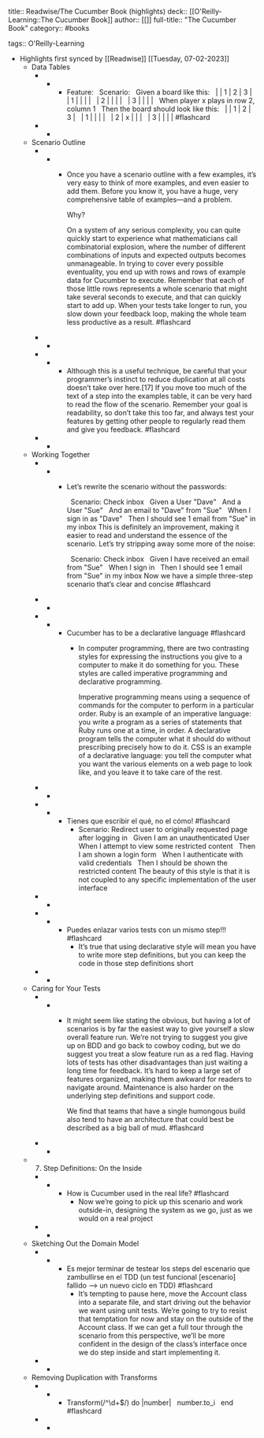 title:: Readwise/The Cucumber Book (highlights)
deck:: [[O'Reilly-Learning::The Cucumber Book]]
author:: [[]]
full-title:: "The Cucumber Book"
category:: #books

tags:: O'Reilly-Learning

- Highlights first synced by [[Readwise]] [[Tuesday, 07-02-2023]]
	- Data Tables
		- -
			- Feature​:
			  ​ 	  ​Scenario​:
			  ​ 	    ​Given a board like this​:
			  ​ 	      |   | 1 | 2 | 3 |
			  ​ 	      | 1 |   |   |   |
			  ​ 	      | 2 |   |   |   |
			  ​ 	      | 3 |   |   |   |
			  ​ 	    When player x plays in row 2, column 1
			  ​ 	    ​Then the board should look like this​:
			  ​ 	      |   | 1 | 2 | 3 |
			  ​ 	      | 1 |   |   |   |
			  ​ 	      | 2 | x |   |   |
			  ​ 	      | 3 |   |   |   | #flashcard
		- -
	- Scenario Outline
		- -
			- Once you have a scenario outline with a few examples, it’s very easy to think of more examples, and even easier to add them. Before you know it, you have a huge, very comprehensive table of examples—and a problem.
			  
			  Why?
			  
			  On a system of any serious complexity, you can quite quickly start to experience what mathematicians call combinatorial explosion, where the number of different combinations of inputs and expected outputs becomes unmanageable. In trying to cover every possible eventuality, you end up with rows and rows of example data for Cucumber to execute. Remember that each of those little rows represents a whole scenario that might take several seconds to execute, and that can quickly start to add up. When your tests take longer to run, you slow down your feedback loop, making the whole team less productive as a result. #flashcard
		- -
		- -
			- Although this is a useful technique, be careful that your programmer’s instinct to reduce duplication at all costs doesn’t take over here.[17] If you move too much of the text of a step into the examples table, it can be very hard to read the flow of the scenario. Remember your goal is readability, so don’t take this too far, and always test your features by getting other people to regularly read them and give you feedback. #flashcard
		- -
	- Working Together
		- -
			- Let’s rewrite the scenario without the passwords:
			  
			  ​ 	​Scenario​: Check inbox
			  ​ 	  Given a User ​"Dave"​
			  ​ 	  And a User ​"Sue"​
			  ​ 	  And an email to ​"Dave"​ from ​"Sue"​
			  ​ 	  When I sign in as ​"Dave"​
			  ​ 	  Then I should see 1 email from ​"Sue"​ in my inbox
			  This is definitely an improvement, making it easier to read and understand the essence of the scenario. Let’s try stripping away some more of the noise:
			  
			  ​ 	​Scenario​: Check inbox
			  ​ 	  Given I have received an email from ​"Sue"​
			  ​ 	  When I sign in
			  ​ 	  Then I should see 1 email from ​"Sue"​ in my inbox
			  Now we have a simple three-step scenario that’s clear and concise #flashcard
		- -
		- -
			- Cucumber has to be a declarative language #flashcard
				- In computer programming, there are two contrasting styles for expressing the instructions you give to a computer to make it do something for you. These styles are called imperative programming and declarative programming.
				  
				  Imperative programming means using a sequence of commands for the computer to perform in a particular order. Ruby is an example of an imperative language: you write a program as a series of statements that Ruby runs one at a time, in order. A declarative program tells the computer what it should do without prescribing precisely how to do it. CSS is an example of a declarative language: you tell the computer what you want the various elements on a web page to look like, and you leave it to take care of the rest.
		- -
		- -
			- Tienes que escribir el qué, no el cómo! #flashcard
				- Scenario​: Redirect user to originally requested page after logging in
				  ​ 	  Given I am an unauthenticated User
				  ​ 	  When I attempt to view some restricted content
				  ​ 	  Then I am shown a login form
				  ​ 	  When I authenticate with valid credentials
				  ​ 	  Then I should be shown the restricted content
				  The beauty of this style is that it is not coupled to any specific implementation of the user interface
		- -
		- -
			- Puedes enlazar varios tests con un mismo step!!! #flashcard
				- It’s true that using declarative style will mean you have to write more step definitions, but you can keep the code in those step definitions short
		- -
	- Caring for Your Tests
		- -
			- It might seem like stating the obvious, but having a lot of scenarios is by far the easiest way to give yourself a slow overall feature run. We’re not trying to suggest you give up on BDD and go back to cowboy coding, but we do suggest you treat a slow feature run as a red flag. Having lots of tests has other disadvantages than just waiting a long time for feedback. It’s hard to keep a large set of features organized, making them awkward for readers to navigate around. Maintenance is also harder on the underlying step definitions and support code.
			  
			  We find that teams that have a single humongous build also tend to have an architecture that could best be described as a big ball of mud. #flashcard
		- -
	- 7. Step Definitions: On the Inside
		- -
			- How is Cucumber used in the real life? #flashcard
				- Now we’re going to pick up this scenario and work outside-in, designing the system as we go, just as we would on a real project
		- -
	- Sketching Out the Domain Model
		- -
			- Es mejor terminar de testear los steps del escenario que zambullirse en el TDD (un test funcional [escenario] fallido —> un nuevo ciclo en TDD) #flashcard
				- It’s tempting to pause here, move the Account class into a separate file, and start driving out the behavior we want using unit tests. We’re going to try to resist that temptation for now and stay on the outside of the Account class. If we can get a full tour through the scenario from this perspective, we’ll be more confident in the design of the class’s interface once we do step inside and start implementing it.
		- -
	- Removing Duplication with Transforms
		- -
			- Transform(​/^\d+$/​) ​do​ |number|
			  ​ 	  number.to_i
			  ​ 	​end​ #flashcard
		- -